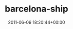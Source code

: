 ---
title:		"barcelona-ship"
type:		"upload"
description:		"TBC"
date:		"2011-06-09 18:20:44+00:00"
album:		"city"
filename:		"barcelona-ship.md"
series:		""
cl_public_id:		"city/barcelona-ship"
cl_version:		1497000391
format:		"tiff"
bytes:		4955644
width:		2174
height:		1440
exposure_mode:		"Auto"
program:		"Aperture-priority AE"
aperture:		"8.0"
focal_length:		"200.0 mm"
iso:		"200"
shutter_speed:		"1/500"
metering:		"Multi-segment"
flash:		"Off, Did not fire"
white_balance:		"Custom"
colour_temp:		"5000"
has_crop:		"true"
orientation:		"Horizontal (normal)"
camera_model:		"NIKON D7000"
lens_info:		"18-200mm f/3.5-5.6"
artist:		"No artist info"
x_resolution:		"300"
y_resolution:		"300"
---